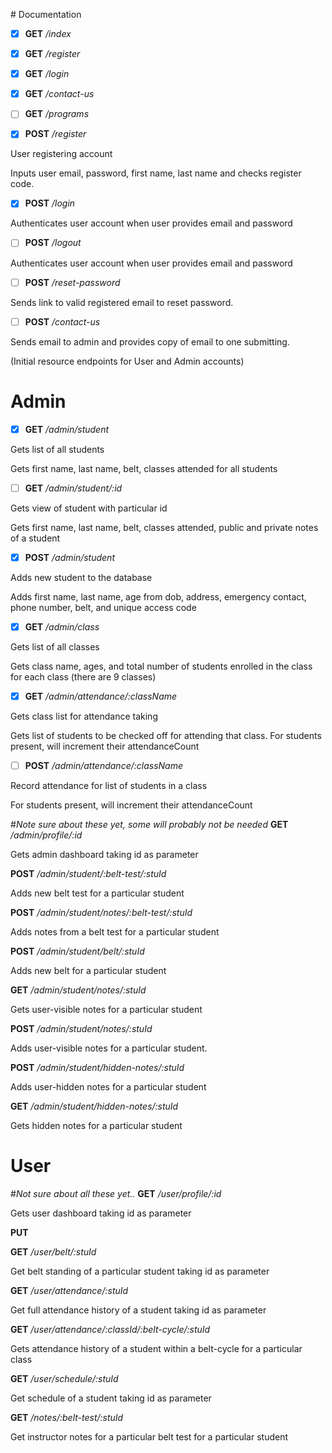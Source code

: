 ﻿
﻿# Documentation

- [x] **GET** */index*

- [x] **GET** */register*

- [x] **GET** */login*

- [x] **GET** */contact-us*

- [ ] **GET** */programs*

- [x] **POST** */register*
<p>User registering account</p>
<p>Inputs user email, password, first name, last name and checks register code.</p>

- [x] **POST** */login*
<p>Authenticates user account when user provides email and password</p>

- [ ] **POST** */logout*
<p>Authenticates user account when user provides email and password</p>

- [ ] **POST** */reset-password*
<p>Sends link to valid registered email to reset password.</p>

- [ ] **POST** */contact-us*
<p>Sends email to admin and provides copy of email to one submitting.</p>


(Initial resource endpoints for User and Admin accounts)
# Admin
- [x] **GET** */admin/student*
<p>Gets list of all students</p>
<p>Gets first name, last name, belt, classes attended for all students</p>

- [ ] **GET** */admin/student/:id*
<p>Gets view of student with particular id</p>
<p>Gets first name, last name, belt, classes attended, public and private notes of a student</p>

 - [x] **POST** */admin/student*
<p>Adds new student to the database</p>
<p>Adds first name, last name, age from dob, address, emergency contact, phone number, belt,
and unique access code</p>

- [x] **GET** */admin/class*
<p>Gets list of all classes</p>
<p>Gets class name, ages, and total number of students enrolled in the class for each class (there are 9 classes)</p>

- [x] **GET** */admin/attendance/:className*
<p>Gets class list for attendance taking</p>
<p>Gets list of students to be checked off for attending that class. For students present,
will increment their attendanceCount</p>

- [ ] **POST** */admin/attendance/:className*
<p>Record attendance for list of students in a class</p>
<p>For students present, will increment their attendanceCount</p>





#*Note sure about these yet, some will probably not be needed*
**GET** */admin/profile/:id*
<p>Gets admin dashboard taking id as parameter</p>

**POST** */admin/student/:belt-test/:stuId*
<p>Adds new belt test for a particular student</p>

**POST** */admin/student/notes/:belt-test/:stuId*
<p>Adds notes from a belt test for a particular student</p>

**POST** */admin/student/belt/:stuId*
<p>Adds new belt for a particular student</p>

**GET** */admin/student/notes/:stuId*
<p>Gets user-visible notes for a particular student</p>

**POST** */admin/student/notes/:stuId*
<p>Adds user-visible notes for a particular student.</p>

**POST** */admin/student/hidden-notes/:stuId*
<p>Adds user-hidden notes for a particular student</p>

 **GET** */admin/student/hidden-notes/:stuId*
<p>Gets hidden notes for a particular student</p>



# User
#*Not sure about all these yet..*
**GET** */user/profile/:id*
<p>Gets user dashboard taking id as parameter</p>

**PUT**

**GET** */user/belt/:stuId*
<p>Get belt standing of a particular student taking id as parameter</p>

**GET** */user/attendance/:stuId*
<p>Get full attendance history of a student taking id as parameter</p>

**GET** */user/attendance/:classId/:belt-cycle/:stuId*
<p>Gets attendance history of a student within a belt-cycle for a particular class</p>

**GET** */user/schedule/:stuId*
<p>Get schedule of a student taking id as parameter</p>

**GET** */notes/:belt-test/:stuId*
<p>Get instructor notes for a particular belt test for a particular student</p>
